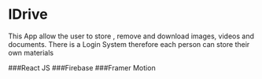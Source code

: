 # IDrive
This App allow the user to store , remove and download images, videos and documents. There is a Login System therefore each person can store their own materials

###React JS
###Firebase
###Framer Motion
